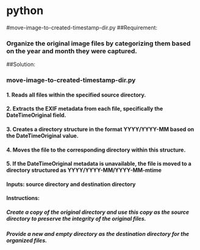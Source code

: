 # python
#move-image-to-created-timestamp-dir.py 
##Requirement:
###	Organize the original image files by categorizing them based on the year and month they were captured.
##Solution: 
###	move-image-to-created-timestamp-dir.py  
####	1. Reads all files within the specified source directory.
####	2. Extracts the EXIF metadata from each file, specifically the DateTimeOriginal field.
####	3. Creates a directory structure in the format YYYY/YYYY-MM based on the DateTimeOriginal value.
####	4. Moves the file to the corresponding directory within this structure.
####	5. If the DateTimeOriginal metadata is unavailable, the file is moved to a directory structured as YYYY/YYYY-MM/YYYY-MM-mtime
####	Inputs: source directory and destination directory
####	Instructions:
#####		Create a copy of the original directory and use this copy as the source directory to preserve the integrity of the original files.
#####		Provide a new and empty directory as the destination directory for the organized files.
